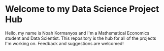 # Welcome to my Data Science Project Hub

Hello, my name is Noah Kormanyos and I'm a Mathematical Economics student and Data Scientist. This repository is the hub for all of the projects I'm working on. Feedback and suggestions are welcomed!

